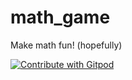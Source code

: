 # math_game
Make math fun! (hopefully)

<a href="https://gitpod.io/#https://github.com/pinkyblinky/math_game">
  <img
    src="https://img.shields.io/badge/Contribute%20with-Gitpod-908a85?logo=gitpod"
    alt="Contribute with Gitpod"
  />
</a>